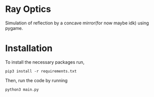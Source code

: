 # Ray Optics
Simulation of reflection by a concave mirror(for now maybe idk) using pygame.

# Installation
To install the necessary packages run,
```
pip3 install -r requirements.txt
```

Then, run the code by running
```
python3 main.py
```